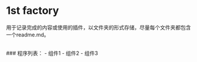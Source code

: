 # 1st factory 
用于记录完成的内容或使用的插件，以文件夹的形式存储，尽量每个文件夹都包含一个readme.md。









<br>
### 程序列表：
- 组件1
- 组件2
- 组件3
